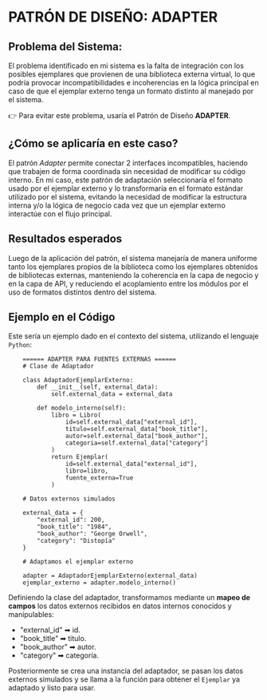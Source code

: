 # PATRÓN DE DISEÑO: ADAPTER

## Problema del Sistema:
El problema identificado en mi sistema es la falta de integración con los posibles ejemplares que provienen de una biblioteca externa virtual, lo que podría provocar incompatibilidades e incoherencias en la lógica principal en caso de que el ejemplar externo tenga un formato distinto al manejado por el sistema.

👉 Para evitar este problema, usaría el Patrón de Diseño **ADAPTER**.

## ¿Cómo se aplicaría en este caso?
El patrón *Adapter* permite conectar 2 interfaces incompatibles, haciendo que trabajen de forma coordinada sin necesidad de modificar su código interno. En mi caso, este patrón de adaptación seleccionaría el formato usado por el ejemplar externo y lo transformaría en el formato estándar utilizado por el sistema, evitando la necesidad de modificar la estructura interna y/o la lógica de negocio cada vez que un ejemplar externo interactúe con el flujo principal.

## Resultados esperados
Luego de la aplicación del patrón, el sistema manejaría de manera uniforme tanto los ejemplares propios de la biblioteca como los ejemplares obtenidos de bibliotecas externas, manteniendo la coherencia en la capa de negocio y en la capa de API, y reduciendo el acoplamiento entre los módulos por el uso de formatos distintos dentro del sistema. 

## Ejemplo en el Código
Este sería un ejemplo dado en el contexto del sistema, utilizando el lenguaje `Python`:

```
    ====== ADAPTER PARA FUENTES EXTERNAS ======
    # Clase de Adaptador

    class AdaptadorEjemplarExterno:
        def __init__(self, external_data):
            self.external_data = external_data

        def modelo_interno(self):
            libro = Libro(
                id=self.external_data["external_id"],
                titulo=self.external_data["book_title"],
                autor=self.external_data["book_author"],
                categoria=self.external_data["category"]
            )
            return Ejemplar(
                id=self.external_data["external_id"],
                libro=libro,
                fuente_externa=True
            )

    # Datos externos simulados

    external_data = {
        "external_id": 200,
        "book_title": "1984",
        "book_author": "George Orwell",
        "category": "Distopía"
    }

    # Adaptamos el ejemplar externo

    adapter = AdaptadorEjemplarExterno(external_data)
    ejemplar_externo = adapter.modelo_interno()
```

Definiendo la clase del adaptador, transformamos mediante un **mapeo de campos** los datos externos recibidos en datos internos conocidos y manipulables: 
- "external_id" ➡ id.
- "book_title" ➡ titulo.
- "book_author" ➡ autor.
- "category" ➡ categoría.

Posteriormente se crea una instancia del adaptador, se pasan los datos externos simulados y se llama a la función para obtener el `Ejemplar` ya adaptado y listo para usar.